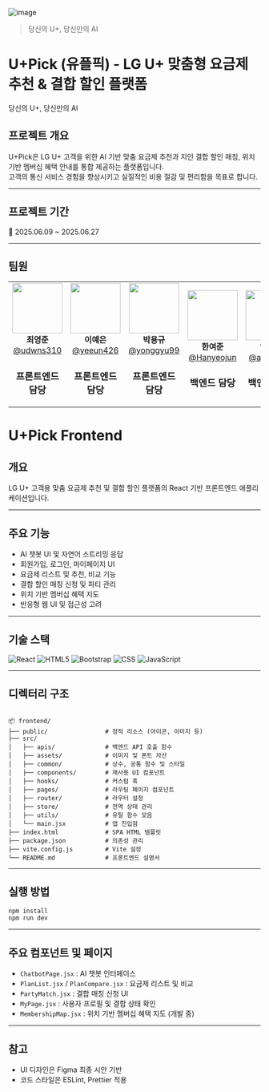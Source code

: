 ![image](https://github.com/user-attachments/assets/36e40504-633a-47c9-a790-07bd92c9e027)

>당신의 U+, 당신만의 AI

# U+Pick (유플픽) - LG U+ 맞춤형 요금제 추천 & 결합 할인 플랫폼
당신의 U+, 당신만의 AI

## 프로젝트 개요

U+Pick은 LG U+ 고객을 위한 AI 기반 맞춤 요금제 추천과 지인 결합 할인 매칭, 위치 기반 멤버십 혜택 안내를 통합 제공하는 플랫폼입니다.  
고객의 통신 서비스 경험을 향상시키고 실질적인 비용 절감 및 편리함을 목표로 합니다.

---



## 프로젝트 기간

📅 2025.06.09 ~ 2025.06.27

---
## 팀원

<table>
  <tr>
    <td align="center">
      <img src="https://avatars.githubusercontent.com/u/101700659?v=4" width="100" /><br/>
      <strong>최영준</strong><br/>
      <a href="https://github.com/udwns310">@udwns310 </a>
      <h3>프론트엔드 담당</h3>
    </td>
    <td align="center">
      <img src="https://avatars.githubusercontent.com/u/88296511?v=4" width="100" /><br/>
      <strong>이예은</strong><br/>
      <a href="https://github.com/yeeun426">@yeeun426</a>
      <h3>프론트엔드 담당</h3>
    </td>
    <td align="center">
      <img src="https://avatars.githubusercontent.com/u/180901036?v=4" width="100" /><br/>
      <strong>박용규</strong><br/>
      <a href="https://github.com/yonggyu99">@yonggyu99</a>
      <h3>프론트엔드 담당</h3>
    </td>
    <td align="center">
      <img src="https://avatars.githubusercontent.com/u/110558148?v=4" width="100" /><br/>
      <strong>한여준</strong><br/>
      <a href="https://github.com/Hanyeojun">@Hanyeojun</a>
      <h3>백엔드 담당</h3>
    </td>
    <td align="center">
      <img src="https://avatars.githubusercontent.com/u/63743294?v=4" width="100" /><br/>
      <strong>임재찬</strong><br/>
      <a href="https://github.com/alex8396">@alex8396</a>
      <h3>백엔드 담당</h3>
    </td>
  </tr>
</table>


# U+Pick Frontend

## 개요

LG U+ 고객용 맞춤 요금제 추천 및 결합 할인 플랫폼의 React 기반 프론트엔드 애플리케이션입니다.  

---

## 주요 기능

- AI 챗봇 UI 및 자연어 스트리밍 응답
- 회원가입, 로그인, 마이페이지 UI
- 요금제 리스트 및 추천, 비교 기능
- 결합 할인 매칭 신청 및 파티 관리
- 위치 기반 멤버십 혜택 지도
- 반응형 웹 UI 및 접근성 고려

---

## 기술 스택
![React](https://img.shields.io/badge/React-61DAFB?style=flat&logo=react&logoColor=white) ![HTML5](https://img.shields.io/badge/HTML5-E34F26?style=flat&logo=html5&logoColor=white) ![Bootstrap](https://img.shields.io/badge/Bootstrap-7952B3?style=flat&logo=bootstrap&logoColor=white) ![CSS](https://img.shields.io/badge/CSS3-1572B6?style=flat&logo=css3&logoColor=white) ![JavaScript](https://img.shields.io/badge/JavaScript-F7DF1E?style=flat&logo=javascript&logoColor=black)

---

## 디렉터리 구조

````

📦 frontend/
├── public/                # 정적 리소스 (아이콘, 이미지 등)
├── src/
│   ├── apis/              # 백엔드 API 호출 함수
│   ├── assets/            # 이미지 및 폰트 자산
│   ├── common/            # 상수, 공통 함수 및 스타일
│   ├── components/        # 재사용 UI 컴포넌트
│   ├── hooks/             # 커스텀 훅
│   ├── pages/             # 라우팅 페이지 컴포넌트
│   ├── router/            # 라우터 설정
│   ├── store/             # 전역 상태 관리
│   ├── utils/             # 유틸 함수 모음
│   └── main.jsx           # 앱 진입점
├── index.html             # SPA HTML 템플릿
├── package.json           # 의존성 관리
├── vite.config.js         # Vite 설정
└── README.md              # 프론트엔드 설명서

````

---

## 실행 방법

```bash
npm install
npm run dev
````

---

## 주요 컴포넌트 및 페이지

* `ChatbotPage.jsx` : AI 챗봇 인터페이스
* `PlanList.jsx` / `PlanCompare.jsx` : 요금제 리스트 및 비교
* `PartyMatch.jsx` : 결합 매칭 신청 UI
* `MyPage.jsx` : 사용자 프로필 및 결합 상태 확인
* `MembershipMap.jsx` : 위치 기반 멤버십 혜택 지도 (개발 중)

---

## 참고

* UI 디자인은 Figma 최종 시안 기반
* 코드 스타일은 ESLint, Prettier 적용
